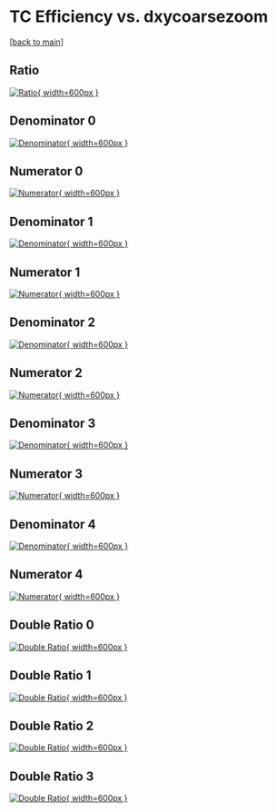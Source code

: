 # TC Efficiency vs. dxycoarsezoom

[[back to main](./)]



## Ratio

[![Ratio](../mtv/var/TC_base_0_-1_eff_dxycoarsezoom.png){ width=600px }](../mtv/var/TC_base_0_-1_eff_dxycoarsezoom.pdf)

## Denominator 0

[![Denominator](../mtv/den/TC_base_0_-1_eff_dxycoarsezoom_den0.png){ width=600px }](../mtv/den/TC_base_0_-1_eff_dxycoarsezoom_den0.pdf)

## Numerator 0

[![Numerator](../mtv/num/TC_base_0_-1_eff_dxycoarsezoom_num0.png){ width=600px }](../mtv/num/TC_base_0_-1_eff_dxycoarsezoom_num0.pdf)

## Denominator 1

[![Denominator](../mtv/den/TC_base_0_-1_eff_dxycoarsezoom_den1.png){ width=600px }](../mtv/den/TC_base_0_-1_eff_dxycoarsezoom_den1.pdf)

## Numerator 1

[![Numerator](../mtv/num/TC_base_0_-1_eff_dxycoarsezoom_num1.png){ width=600px }](../mtv/num/TC_base_0_-1_eff_dxycoarsezoom_num1.pdf)

## Denominator 2

[![Denominator](../mtv/den/TC_base_0_-1_eff_dxycoarsezoom_den2.png){ width=600px }](../mtv/den/TC_base_0_-1_eff_dxycoarsezoom_den2.pdf)

## Numerator 2

[![Numerator](../mtv/num/TC_base_0_-1_eff_dxycoarsezoom_num2.png){ width=600px }](../mtv/num/TC_base_0_-1_eff_dxycoarsezoom_num2.pdf)

## Denominator 3

[![Denominator](../mtv/den/TC_base_0_-1_eff_dxycoarsezoom_den3.png){ width=600px }](../mtv/den/TC_base_0_-1_eff_dxycoarsezoom_den3.pdf)

## Numerator 3

[![Numerator](../mtv/num/TC_base_0_-1_eff_dxycoarsezoom_num3.png){ width=600px }](../mtv/num/TC_base_0_-1_eff_dxycoarsezoom_num3.pdf)

## Denominator 4

[![Denominator](../mtv/den/TC_base_0_-1_eff_dxycoarsezoom_den4.png){ width=600px }](../mtv/den/TC_base_0_-1_eff_dxycoarsezoom_den4.pdf)

## Numerator 4

[![Numerator](../mtv/num/TC_base_0_-1_eff_dxycoarsezoom_num4.png){ width=600px }](../mtv/num/TC_base_0_-1_eff_dxycoarsezoom_num4.pdf)

## Double Ratio 0

[![Double Ratio](../mtv/ratio/TC_base_0_-1_eff_dxycoarsezoom_ratio0.png){ width=600px }](../mtv/ratio/TC_base_0_-1_eff_dxycoarsezoom_ratio0.pdf)

## Double Ratio 1

[![Double Ratio](../mtv/ratio/TC_base_0_-1_eff_dxycoarsezoom_ratio1.png){ width=600px }](../mtv/ratio/TC_base_0_-1_eff_dxycoarsezoom_ratio1.pdf)

## Double Ratio 2

[![Double Ratio](../mtv/ratio/TC_base_0_-1_eff_dxycoarsezoom_ratio2.png){ width=600px }](../mtv/ratio/TC_base_0_-1_eff_dxycoarsezoom_ratio2.pdf)

## Double Ratio 3

[![Double Ratio](../mtv/ratio/TC_base_0_-1_eff_dxycoarsezoom_ratio3.png){ width=600px }](../mtv/ratio/TC_base_0_-1_eff_dxycoarsezoom_ratio3.pdf)

